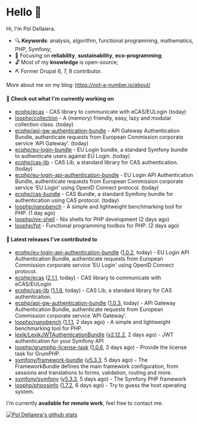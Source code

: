 # Hello 👋

Hi, I'm Pol Dellaiera.

- 🔍 **Keywords**: analysis, algorithm, functional programming, mathematics, PHP, Symfony;
- 🎯 Focusing on **reliability**, **sustainability**, **eco-programming**;
- 🔓 Most of my **knowledge** is open-source;
- ⛏️ Former Drupal 6, 7, 8 contributor.

More about me on my blog: https://not-a-number.io/about/

#### 👷 Check out what I'm currently working on

- [ecphp/ecas](https://github.com/ecphp/ecas) - CAS library to communicate with eCAS/EULogin (today)
- [loophp/collection](https://github.com/loophp/collection) - A (memory) friendly, easy, lazy and modular collection class. (today)
- [ecphp/api-gw-authentication-bundle](https://github.com/ecphp/api-gw-authentication-bundle) - API Gateway Authentication Bundle, authenticate requests from European Commission corporate service &#39;API Gateway&#39;. (today)
- [ecphp/eu-login-bundle](https://github.com/ecphp/eu-login-bundle) - EU Login bundle, a standard Symfony bundle to authenticate users against EU Login. (today)
- [ecphp/cas-lib](https://github.com/ecphp/cas-lib) - CAS Lib, a standard library for CAS authentication. (today)
- [ecphp/eu-login-api-authentication-bundle](https://github.com/ecphp/eu-login-api-authentication-bundle) - EU Login API Authentication Bundle, authenticate requests from European Commission corporate service &#39;EU Login&#39; using OpenID Connect protocol. (today)
- [ecphp/cas-bundle](https://github.com/ecphp/cas-bundle) - CAS Bundle, a standard Symfony bundle for authentication using CAS protocol. (today)
- [loophp/nanobench](https://github.com/loophp/nanobench) - A simple and lightweight benchmarking tool for PHP. (1 day ago)
- [loophp/nix-shell](https://github.com/loophp/nix-shell) - Nix shells for PHP development (2 days ago)
- [loophp/fpt](https://github.com/loophp/fpt) - Functional programming toolbox for PHP. (2 days ago)

#### 🔭 Latest releases I've contributed to

- [ecphp/eu-login-api-authentication-bundle](https://github.com/ecphp/eu-login-api-authentication-bundle) ([1.0.2](https://github.com/ecphp/eu-login-api-authentication-bundle/releases/tag/1.0.2), today) - EU Login API Authentication Bundle, authenticate requests from European Commission corporate service &#39;EU Login&#39; using OpenID Connect protocol.
- [ecphp/ecas](https://github.com/ecphp/ecas) ([2.1.1](https://github.com/ecphp/ecas/releases/tag/2.1.1), today) - CAS library to communicate with eCAS/EULogin
- [ecphp/cas-lib](https://github.com/ecphp/cas-lib) ([1.1.6](https://github.com/ecphp/cas-lib/releases/tag/1.1.6), today) - CAS Lib, a standard library for CAS authentication.
- [ecphp/api-gw-authentication-bundle](https://github.com/ecphp/api-gw-authentication-bundle) ([1.0.3](https://github.com/ecphp/api-gw-authentication-bundle/releases/tag/1.0.3), today) - API Gateway Authentication Bundle, authenticate requests from European Commission corporate service &#39;API Gateway&#39;.
- [loophp/nanobench](https://github.com/loophp/nanobench) ([1.1.1](https://github.com/loophp/nanobench/releases/tag/1.1.1), 2 days ago) - A simple and lightweight benchmarking tool for PHP.
- [lexik/LexikJWTAuthenticationBundle](https://github.com/lexik/LexikJWTAuthenticationBundle) ([v2.12.2](https://github.com/lexik/LexikJWTAuthenticationBundle/releases/tag/v2.12.2), 2 days ago) - JWT authentication for your Symfony API
- [loophp/grumphp-license-task](https://github.com/loophp/grumphp-license-task) ([1.0.6](https://github.com/loophp/grumphp-license-task/releases/tag/1.0.6), 3 days ago) - Provide the license task for GrumPHP.
- [symfony/framework-bundle](https://github.com/symfony/framework-bundle) ([v5.3.3](https://github.com/symfony/framework-bundle/releases/tag/v5.3.3), 5 days ago) - The FrameworkBundle defines the main framework configuration, from sessions and translations to forms, validation, routing and more.
- [symfony/symfony](https://github.com/symfony/symfony) ([v5.3.3](https://github.com/symfony/symfony/releases/tag/v5.3.3), 5 days ago) - The Symfony PHP framework
- [loophp/phposinfo](https://github.com/loophp/phposinfo) ([1.7.2](https://github.com/loophp/phposinfo/releases/tag/1.7.2), 6 days ago) - Try to guess the host operating system.

I'm currently **available for remote work**, feel free to contact me.

[![Pol Dellaiera's github stats](https://github-readme-stats.vercel.app/api?username=drupol&count_private=true&show_icons=true)](https://github.com/drupol)
